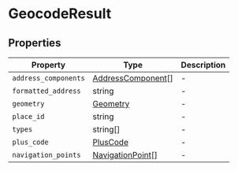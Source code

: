 # GeocodeResult

## Properties

| Property | Type | Description |
|----------|------|-------------|
| `address_components` | [AddressComponent](../interfaces/AddressComponent.md)[] | - |
| `formatted_address` | string | - |
| `geometry` | [Geometry](../interfaces/Geometry.md) | - |
| `place_id` | string | - |
| `types` | string[] | - |
| `plus_code` | [PlusCode](../interfaces/PlusCode.md) | - |
| `navigation_points` | [NavigationPoint](../interfaces/NavigationPoint.md)[] | - |
